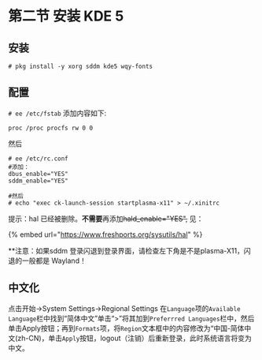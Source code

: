 # 第二节 安装 KDE 5

## 安装

`# pkg install -y xorg sddm kde5 wqy-fonts`

## 配置

`# ee /etc/fstab`
添加内容如下:

`proc /proc procfs rw 0 0`

然后

```
# ee /etc/rc.conf
#添加：
dbus_enable="YES"
sddm_enable="YES"

#然后
# echo "exec ck-launch-session startplasma-x11" > ~/.xinitrc
```



提示：hal 已经被删除。**不需要**再添加~~hald_enable="YES",~~ 见：

{% embed url="https://www.freshports.org/sysutils/hal" %}


**注意：如果sddm 登录闪退到登录界面，请检查左下角是不是plasma-X11，闪退的一般都是 Wayland！

## 中文化

点击开始->System Settings->Regional Settings 在`Language`项的`Available Language`栏中找到“简体中文”单击“>”将其加到`Preferrred Languages`栏中，然后单击Apply按钮；再到`Formats`项，将`Region`文本框中的内容修改为“中国-简体中文(zh-CN)，单击`Apply`按钮，logout（注销）后重新登录，此时系统语言将变为中文。
